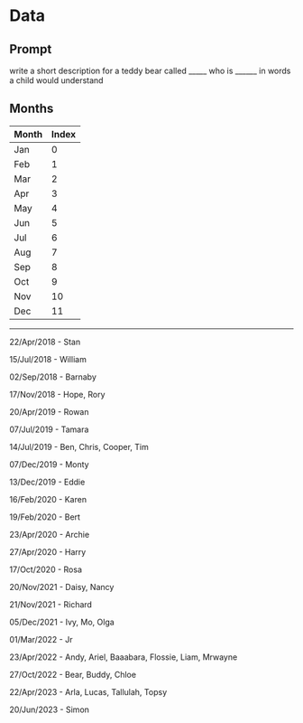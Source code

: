 # Data

## Prompt

write a short description for a teddy bear called _____ who is ______ in words a child would understand

## Months

| Month | Index |
| ----- | ----- |
| Jan   | 0     |
| Feb   | 1     |
| Mar   | 2     |
| Apr   | 3     |
| May   | 4     |
| Jun   | 5     |
| Jul   | 6     |
| Aug   | 7     |
| Sep   | 8     |
| Oct   | 9     |
| Nov   | 10    |
| Dec   | 11    |


---

22/Apr/2018 - Stan

15/Jul/2018 - William

02/Sep/2018 - Barnaby

17/Nov/2018 - Hope, Rory

20/Apr/2019 - Rowan

07/Jul/2019 - Tamara

14/Jul/2019 - Ben, Chris, Cooper, Tim

07/Dec/2019 - Monty

13/Dec/2019 - Eddie

16/Feb/2020 - Karen

19/Feb/2020 - Bert

23/Apr/2020 - Archie

27/Apr/2020 - Harry

17/Oct/2020 - Rosa

20/Nov/2021 - Daisy, Nancy

21/Nov/2021 - Richard

05/Dec/2021 - Ivy, Mo, Olga

01/Mar/2022 - Jr

23/Apr/2022 - Andy, Ariel, Baaabara, Flossie, Liam, Mrwayne

27/Oct/2022 - Bear, Buddy, Chloe

22/Apr/2023 - Arla, Lucas, Tallulah, Topsy

20/Jun/2023 - Simon
